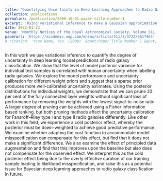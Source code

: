 ```yaml
---
title: "Quantifying Uncertainty in Deep Learning Approaches to Radio Galaxy Classification"
collection: publications
permalink: /publication/2009-10-01-paper-title-number-1
excerpt: 'Using variational inference to make a Gaussian approximation to the neural network posterior.'
date: 2022-01-22
venue: 'Monthly Notices of the Royal Astronomical Society, Volume 511, Issue 3, April 2022, Pages 3722–3740'
paperurl: 'https://academic.oup.com/mnras/article/511/3/3722/6517465'
# citation: 'Your Name, You. (2009). &quot;Paper Title Number 1.&quot; <i>Journal 1</i>. 1(1).'
---
```

In this work we use variational inference to quantify the degree of uncertainty in deep learning model predictions of radio galaxy classification. We show that the level of model posterior variance for individual test samples is correlated with human uncertainty when labelling radio galaxies. We explore the model performance and uncertainty calibration for different weight priors and suggest that a sparse prior produces more well-calibrated uncertainty estimates. Using the posterior distributions for individual weights, we demonstrate that we can prune 30 per cent of the fully connected layer weights without significant loss of performance by removing the weights with the lowest signal-to-noise ratio. A larger degree of pruning can be achieved using a Fisher information based ranking, but both pruning methods affect the uncertainty calibration for Fanaroff–Riley type I and type II radio galaxies differently. Like other work in this field, we experience a cold posterior effect, whereby the posterior must be down-weighted to achieve good predictive performance. We examine whether adapting the cost function to accommodate model misspecification can compensate for this effect, but find that it does not make a significant difference. We also examine the effect of principled data augmentation and find that this improves upon the baseline but also does not compensate for the observed effect. We interpret this as the cold posterior effect being due to the overly effective curation of our training sample leading to likelihood misspecification, and raise this as a potential issue for Bayesian deep learning approaches to radio galaxy classification in future.

<!-- [Download paper here](http://academicpages.github.io/files/paper1.pdf)

Recommended citation: Your Name, You. (2009). "Paper Title Number 1." <i>Journal 1</i>. 1(1). -->